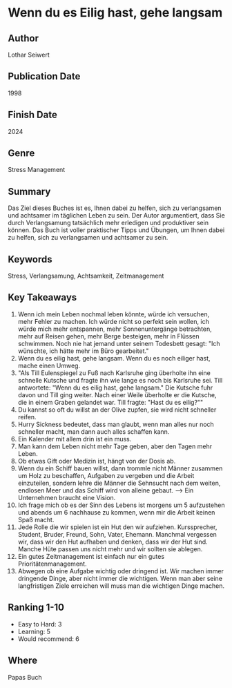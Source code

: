 # Wenn du es Eilig hast, gehe langsam

## Author
Lothar Seiwert

## Publication Date
1998

## Finish Date
2024

## Genre
Stress Management

## Summary
Das Ziel dieses Buches ist es, Ihnen dabei zu helfen, sich zu verlangsamen und achtsamer im täglichen Leben zu sein. Der Autor argumentiert, dass Sie durch Verlangsamung tatsächlich mehr erledigen und produktiver sein können. Das Buch ist voller praktischer Tipps und Übungen, um Ihnen dabei zu helfen, sich zu verlangsamen und achtsamer zu sein.

## Keywords
Stress, Verlangsamung, Achtsamkeit, Zeitmanagement

## Key Takeaways
1. Wenn ich mein Leben nochmal leben könnte, würde ich versuchen, mehr Fehler zu machen. Ich würde nicht so perfekt sein wollen, ich würde mich mehr entspannen, mehr Sonnenuntergänge betrachten, mehr auf Reisen gehen, mehr Berge besteigen, mehr in Flüssen schwimmen. Noch nie hat jemand unter seinem Todesbett gesagt: "Ich wünschte, ich hätte mehr im Büro gearbeitet."
2. Wenn du es eilig hast, gehe langsam. Wenn du es noch eiliger hast, mache einen Umweg.
3. "Als Till Eulenspiegel zu Fuß nach Karlsruhe ging überholte ihn eine schnelle Kutsche und fragte ihn wie lange es noch bis Karlsruhe sei. Till antwortete: "Wenn du es eilig hast, gehe langsam." Die Kutsche fuhr davon und Till ging weiter. Nach einer Weile überholte er die Kutsche, die in einem Graben gelandet war. Till fragte: "Hast du es eilig?""
4. Du kannst so oft du willst an der Olive zupfen, sie wird nicht schneller reifen.
5. Hurry Sickness bedeutet, dass man glaubt, wenn man alles nur noch schneller macht, man dann auch alles schaffen kann.
6. Ein Kalender mit allem drin ist ein muss.
8. Man kann dem Leben nicht mehr Tage geben, aber den Tagen mehr Leben.
9. Ob etwas Gift oder Medizin ist, hängt von der Dosis ab.
10. Wenn du ein Schiff bauen willst, dann trommle nicht Männer zusammen um Holz zu beschaffen, Aufgaben zu vergeben und die Arbeit einzuteilen, sondern lehre die Männer die Sehnsucht nach dem weiten, endlosen Meer und das Schiff wird von alleine gebaut. --> Ein Unternehmen braucht eine Vision.
11. Ich frage mich ob es der Sinn des Lebens ist morgens um 5 aufzustehen und abends um 6 nachhause zu kommen, wenn mir die Arbeit keinen Spaß macht.
12. Jede Rolle die wir spielen ist ein Hut den wir aufziehen. Kurssprecher, Student, Bruder, Freund, Sohn, Vater, Ehemann. Manchmal vergessen wir, dass wir den Hut aufhaben und denken, dass wir der Hut sind. Manche Hüte passen uns nicht mehr und wir sollten sie ablegen.
13. Ein gutes Zeitmanagement ist einfach nur ein gutes Prioritätenmanagement.
14. Abwegen ob eine Aufgabe wichtig oder dringend ist. Wir machen immer dringende Dinge, aber nicht immer die wichtigen. Wenn man aber seine langfristigen Ziele erreichen will muss man die wichtigen Dinge machen.



## Ranking 1-10
- Easy to Hard: 3
- Learning: 5
- Would recommend: 6 

## Where
Papas Buch